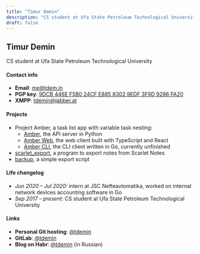 ```yaml
---
title: "Timur Demin"
description: "CS student at Ufa State Petroleum Technological University"
draft: false
---
```


## Timur Demin

CS student at Ufa State Petroleum Technological University

#### Contact info

* **Email**: [me@tdem.in](mailto:me@tdem.in)
* **PGP key**: [9DCB 446E F5B0 24CF E885 8302 9EDF 3F9D 9286 FA20](/pgp.asc)
* **XMPP**: [tdemin@jabber.at](xmpp:tdemin@jabber.at)

#### Projects

* Project Amber, a task list app with variable task nesting:
    + [Amber][amber], the API server in Python
    + [Amber Web][amber_web], the web client built with TypeScript and React
    + [Amber CLI][amber_cli], the CLI client written in Go, currently unfinished
* [scarlet_export][scarlet_export], a program to export notes from Scarlet Notes
* [backup][backup], a simple export script

[amber]: https://git.tdem.in/tdemin/amber
[amber_web]: https://git.tdem.in/tdemin/amber_web
[amber_cli]: https://git.tdem.in/tdemin/amber_cli
[scarlet_export]: https://git.tdem.in/tdemin/scarlet_export
[backup]: https://git.tdem.in/tdemin/backup

#### Life changelog

* _Jun 2020 &ndash; Jul 2020:_ intern at JSC Nefteavtomatika, worked on internal network devices accounting software in Go
* _Sep 2017 &ndash; present:_ CS student at Ufa State Petroleum Technological University

#### Links

* **Personal Git hosting**: [@tdemin](https://git.tdem.in/tdemin)
* **GitLab**: [@tdemin](https://gitlab.com/tdemin)
* **Blog on Habr**: [@tdemin](https://habr.com/en/users/tdemin/posts/) (in Russian)
